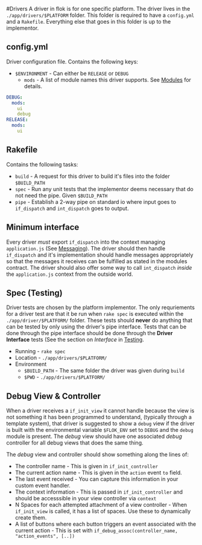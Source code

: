 #Drivers
A driver in flok is for one specific platform. The driver lives in the `./app/drivers/$PLATFORM` folder.
This folder is required to have a `config.yml` and a `Rakefile`.  Everything else that goes in this folder is up to the implementor.

## config.yml
Driver configuration file.  Contains the following keys:
  * `$ENVIRONMENT` - Can either be `RELEASE` or `DEBUG`
    * `mods` - A list of module names this driver supports. See [Modules](./modules.md) for details.

```yml
DEBUG:
  mods:
    ui
    debug
RELEASE:
  mods:
    ui
```

## Rakefile
Contains the following tasks:
  * `build` - A request for this driver to build it's files into the folder `$BUILD_PATH`
  * `spec`  - Run any unit tests that the implementor deems necessary that do not need the pipe. Given `$BUILD_PATH`
  * `pipe`  - Establish a 2-way pipe on standard io where input goes to `if_dispatch` and `int_dispatch` goes to output.  

## Minimum interface
Every driver *must* export `if_dispatch` into the context managing `application.js` (See [Messaging](./messaging.md)). The driver should then handle `if_dispatch` and it's implementation should handle messages appropriately so that the messages it receives can be fulfilled as stated in the modules
contract. The driver should also offer some way to call `int_dispatch` *inside* the `application.js` context from the outside world.

## Spec (Testing)
Driver tests are chosen by the platform implementor.  The only requriements for a driver test are that it be run when `rake spec` is executed within the `./app/driver/$PLATFORM/` folder. These tests should **never** do anything that can be tested by only using the driver's pipe interface. Tests that can be done through the pipe interface should be done through the **Driver Interface** tests (See the section on *Interface* in [Testing](./testing.md).

  * Running - `rake spec`
  * Location - `./app/drivers/$PLATFORM/`
  * Environment
    - `$BUILD_PATH` - The same folder the driver was given during `build`
    - `$PWD` - `./app/drivers/$PLATFORM/`

## Debug View & Controller
When a driver receives a `if_init_view` it cannot handle because the view is not something it has been programmed to understand, (typically through a template system), that driver is suggested to show a `debug` view if 
the driver is built with the environmental variable `$FLOK_ENV` set to `DEBUG` and the `debug` module is present. The *debug* view should have one associated *debug* controller for all debug views that does the same thing.

The *debug* view and controller should show something along the lines of:
  * The controller name - This is given in `if_init_controller`
  * The current action name - This is given in the `action` event `to` field.
  * The last event received - You can capture this information in your custom event handler.
  * The context information - This is passed in `if_init_controller` and should be accesssible in your view controller via `context`
  * N Spaces for each attempted attachment of a view controller - When `if_init_view` is called, it has a list of spaces. Use these to dynamically create them.
  * A list of buttons where each button triggers an event associated with the current action - This is set with `if_debug_assoc(controller_name, "action_events", [..])`
